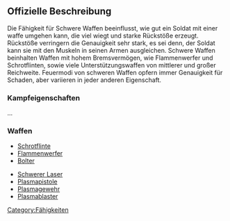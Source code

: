## Offizielle Beschreibung

Die Fähigkeit für Schwere Waffen beeinflusst, wie gut ein Soldat mit
einer waffe umgehen kann, die viel wiegt und starke Rückstöße erzeugt.
Rückstöße verringern die Genauigkeit sehr stark, es sei denn, der Soldat
kann sie mit den Muskeln in seinen Armen ausgleichen. Schwere Waffen
beinhalten Waffen mit hohem Bremsvermögen, wie Flammenwerfer und
Schrotflinten, sowie viele Unterstützungswaffen von mittlerer und großer
Reichweite. Feuermodi von schweren Waffen opfern immer Genauigkeit für
Schaden, aber variieren in jeder anderen Eigenschaft.

### Kampfeigenschaften

...

### Waffen

- [Schrotflinte](Ausrüstung/Primärwaffen/Schrotflinte "wikilink")
- [Flammenwerfer](Ausrüstung/Primärwaffen/Flammenwerfer "wikilink")
- [Bolter](Ausrüstung/Primärwaffen/Bolter "wikilink")

<!-- -->

- [Schwerer Laser](Ausrüstung/Primärwaffen/Schwerer_Laser "wikilink")
- [Plasmapistole](Ausrüstung/Zweitwaffen/Plasmapistole "wikilink")
- [Plasmagewehr](Ausrüstung/Primärwaffen/Plasmagewehr "wikilink")
- [Plasmablaster](Ausrüstung/Primärwaffen/Plasmablaster "wikilink")

[Category:Fähigkeiten](Category:Fähigkeiten "wikilink")